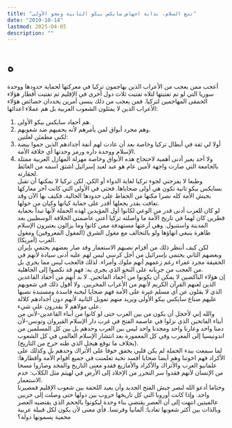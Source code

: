 ```yaml
---
title: "نبع السلام، بداية اجهاض سايكس بيكو الثانية ومحو الأولى"
date: "2019-10-14"
lastmod: 2025-04-05
description: ""
---
```

# **ه**

أعجب ممن يعجب من الأعراب الذين يهاجمون تركيا في معركتها لحماية حدودها ووحدة سوريا التي لو تم تفتيتها لتلاه تفتيت ثلاث دول أخرى في الإقليم ثم تفتيت أقطار هؤلاء الحمقى المهاجمين لتركيا. فمن يعجب من ذلك ينسى أمرين يحددان خصائص هؤلاء الأعراب الذين لا يمثلون الشعوب العربية بل هم عملاء اعدائها:  
1. هم أحفاد سايكس بيكو الأولى.  
2. وهم مجرد أبواق لمن يأمرهم لأنه يحميهم ضد شعوبهم.  
لكني مطمئن لعلتين:  
1. أولا لي ثقة في أبطال تركيا وخاصة بعد أن عادت لهم أنفة أجدادهم الذين حموا بيضة الإسلام ووحدة داره ورمز وحدتها أي خلافة الأمة.  
2. ولا أحد يعير أدنى أهمية لاحتجاج هذه الأبواق وخاصة مهزلة المهازل العربية ممثلة بالجامعة التي صارت واجهة لأمين عام هو عبد لعبد إسرائيل اشتق اسمه من الغائط لحقارته.  
وطبعا لا يفرحني لجوء تركيا لغاية الدواء أو الكي. لكن تركيا لا يمكنها أن تقبل بسايكس بيكو ثانية تكون هي أولى ضحاياها. فحتى في الأولى التي كانت آخر معاركها بجيش الأمة كله نصرا مكنها من الحفاظ على حدودها الحالية. فكيف بها الآن وقد تعافت بقدر يجعلها أقدر على حماية كيانها وكيان من حولها.  
لو كان للعرب أدنى قدر من الوعي لكانوا أول المؤيدين لهذه الحملة لأنها تبدأ بحماية قطرين كان لهما في تاريخ الأمة ما واصلته تركيا أعني عاصمتي الخلافة الوسطيين بعد المدينة واستنبول. وهي أرعتها مستهدفة ممن كانوا وما يزالون يعتبرون الإسلام ظاهرة ينبغي انهاؤها ولو بالتحالف مع مغول الشرق (المغول المعروفين) ومغول الغرب (أمريكا).  
لكن كيف أنتظر ذلك من أقزام نصبهم الاستعمار وقد صار بعضهم يحتمي بإيران وبعضهم الثاني يحتمي بإسرائيل من أجل كرسي ليس لهم عليه أدنى سيادة لأنهم في الحقيقة مجرد غفراء رغم زعمهم أنهم ملوك وأمراء. لذلك فالعجب ليس مما يجري بل من العجب من جريانه على النحو الذي يجري به: فهم قد نكصوا إلى الجاهلية.  
إن هؤلاء الناكصين لا يمكن أن يكونوا من أحفاد الفاتحين. لا بد أنهم من أحفاد القاعدين الذين لعنهم القرآن الكريم لأنهم من الأعراب المخربين. ولا أقول ذلك في شعوبهم الذي لا يقلون عن أي مسلم غيرة على الأمة فهم ضحايا لنخبة فاسدة ومستبدة نصبها عليهم صناع سايكس بيكو الأولى ويريد منهم تمويل الثانية لأنهم دون أجدادهم كلالة على مولاهم لا يقدرون على شيء.  
والله إني لأخجل أن يكون من بين العرب حتى لو كانوا من أبناء القاعدين-لأني من أبناء الفاتحين الذي نزلوا في عاصمة الفتح في غرب دار الإسلام القيروان وتونس-لأن دمنا واحد وعارنا واحد ومجدنا واحد ليس بين العرب وحدهم بل بين كل المسلمين من اندونيسيا إلى المغرب وفي كل المعمورة بعد انتشار الإسلام العالمي في كل الشعوب (بخلاف ما توقع هيجل الذي ظنه خرج من التاريخ).  
لما سمعت ببدء الحملة لم يكن قلبي يخفق خوفا على الأتراك وحدهم بل وكذلك على الأكراد فهم اخوتنا وهم أيضا ضحايا أفسد نخبة تعلمنت في جميع أقوام الأمة وأقطارها: علمانيو العرب والأتراك والأكراد والأمازيغ فقدو معنى التاريخ والمجد وصاروا مسخا من الإنسان لأنهم فقدوا سر التحرر من الإخلاد إلى الأرض في لهيثم مثل الكلاب: خدم الاستعمار.  
وختاما أدعو الله لنصر جيش الفتح الجديد وأن يعيد اللحمة بين شعوب الإقليم فمصيرنا واحد. وإذا كانت أوروبا التي كل تاريخها حروب بين دولها حتى وصلت إلى حربين عالميتين انتهت إلى أن العصر يقتضي بناء وحدة ليكونوا بالحجم الذي يقتضيه العصر وبالذات بين أكثر شعوبها تعاديا: ألمانيا وفرنسا. فأي معنى لأن يكون لكل قبيلة عربية محمية يسمونها دولة؟

###
